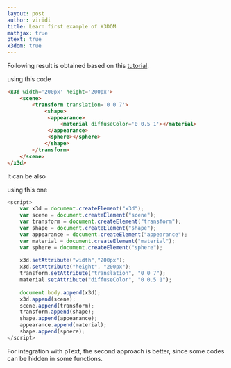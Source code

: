 ```yaml
---
layout: post
author: viridi
title: Learn first example of X3DOM
mathjax: true
ptext: true
x3dom: true
---
```

Following result is obtained based on this [tutorial](https://doc.x3dom.org/tutorials/basics/hello/index.html).

<x3d width='200px' height='200px'> 
	<scene> 
		<transform translation='0 0 7'>
			<shape> 
			 <appearance> 
				 <material diffuseColor='0 0.5 1'></material> 
			 </appearance> 
			 <sphere></sphere> 
			</shape> 
		</transform> 
	</scene> 
</x3d> 

using this code

```html
<x3d width='200px' height='200px'> 
	<scene> 
		<transform translation='0 0 7'>
			<shape> 
			 <appearance> 
				 <material diffuseColor='0 0.5 1'></material> 
			 </appearance> 
			 <sphere></sphere> 
			</shape> 
		</transform> 
	</scene> 
</x3d> 
```

It can be also

<script>
	var x3d = document.createElement("x3d");
	var scene = document.createElement("scene");
	var transform = document.createElement("transform");
	var shape = document.createElement("shape");
	var appearance = document.createElement("appearance");
	var material = document.createElement("material");
	var sphere = document.createElement("sphere");
	
	x3d.setAttribute("width","200px");
	x3d.setAttribute("height", "200px");
	transform.setAttribute("translation", "0 0 7");
	material.setAttribute("diffuseColor", "0 0.5 1");
	
	document.body.append(x3d);
	x3d.append(scene);
	scene.append(transform);
	transform.append(shape);
	shape.append(appearance);
	appearance.append(material);
	shape.append(sphere);
</script>

using this one

```javascript
<script>
	var x3d = document.createElement("x3d");
	var scene = document.createElement("scene");
	var transform = document.createElement("transform");
	var shape = document.createElement("shape");
	var appearance = document.createElement("appearance");
	var material = document.createElement("material");
	var sphere = document.createElement("sphere");
	
	x3d.setAttribute("width","200px");
	x3d.setAttribute("height", "200px");
	transform.setAttribute("translation", "0 0 7");
	material.setAttribute("diffuseColor", "0 0.5 1");
	
	document.body.append(x3d);
	x3d.append(scene);
	scene.append(transform);
	transform.append(shape);
	shape.append(appearance);
	appearance.append(material);
	shape.append(sphere);
</script>
```

For integration with pText, the second approach is better, since some codes can be hidden in some functions.